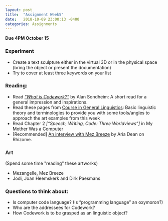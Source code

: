 ```yaml
---
layout: post
title:  "Assignment Week5"
date:   2018-10-09 23:00:13 -0400
categories: Assignments
---
```

**Due 4PM October 15**  
### Experiment
* Create a text sculpture either in the virtual 3D or in the physical space (bring the object or present the documentation)
* Try to cover at least three keywords on your list

### Reading:
* Read *[“What is Codework?”](http://www.nettime.org/Lists-Archives/nettime-l-0605/msg00037.html)* by Alan Sondheim: A short read for a general impression and inspirations.
* Read these pages from [Course in General Linguistics](https://drive.google.com/open?id=1A8wKpX9biIS8W5XE165imUR_uXM51aG5): Basic linguistic theory and terminologies to provide you with some tools/angles to approach the art examples from this week
* Read Chapter 2 *[“Speech, Writing, Code: Three Worldviews”]* in My Mother Was a Computer
* [Recommended] [An interview with Mez Breeze](http://rhizome.org/editorial/2016/dec/15/mezangelle-an-online-language-for-codework-and-poetry/) by Aria Dean on Rhizome.

### Art
(Spend some time "reading" these artworks)
* Mezangelle, Mez Breeze
* Jodi, Joan Heemskerk and Dirk Paesmans

### Questions to think about:
* Is computer code language? (Is “programming language” an oxymoron?)
* Who are the addressees for Codework?
* How Codework is to be grasped as an linguistic object?

